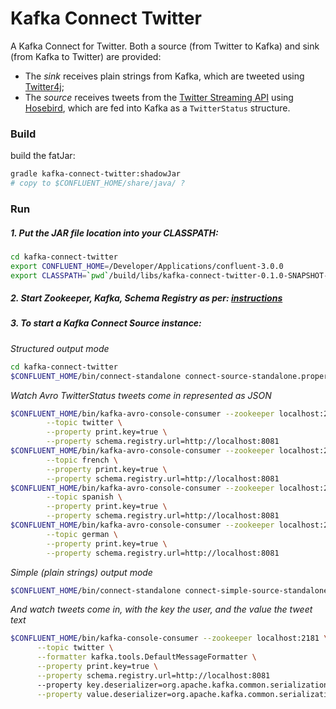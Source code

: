 Kafka Connect Twitter
=====================
A Kafka Connect for Twitter. Both a source (from Twitter to Kafka) and sink (from Kafka to Twitter) are provided:

* The *sink* receives plain strings from Kafka, which are tweeted using [Twitter4j](http://twitter4j.org/);
* The *source* receives tweets from the [Twitter Streaming API](https://dev.twitter.com/streaming/overview) using [Hosebird](https://github.com/twitter/hbc), which are fed into Kafka as a `TwitterStatus` structure.


### Build

build the fatJar:
```bash
gradle kafka-connect-twitter:shadowJar
# copy to $CONFLUENT_HOME/share/java/ ?
```

### Run

##### 1. Put the JAR file location into your CLASSPATH:

```bash
cd kafka-connect-twitter
export CONFLUENT_HOME=/Developer/Applications/confluent-3.0.0
export CLASSPATH=`pwd`/build/libs/kafka-connect-twitter-0.1.0-SNAPSHOT-all.jar
```

##### 2. Start Zookeeper, Kafka, Schema Registry as per: [instructions](../infrastructure/kafka/)

##### 3. To start a Kafka Connect Source instance:

*Structured output mode*

```bash
cd kafka-connect-twitter
$CONFLUENT_HOME/bin/connect-standalone connect-source-standalone.properties twitter-source.properties
```

*Watch Avro TwitterStatus tweets come in represented as JSON*

```bash
$CONFLUENT_HOME/bin/kafka-avro-console-consumer --zookeeper localhost:2181 \
        --topic twitter \
        --property print.key=true \
        --property schema.registry.url=http://localhost:8081
$CONFLUENT_HOME/bin/kafka-avro-console-consumer --zookeeper localhost:2181 \
        --topic french \
        --property print.key=true \
        --property schema.registry.url=http://localhost:8081
$CONFLUENT_HOME/bin/kafka-avro-console-consumer --zookeeper localhost:2181 \
        --topic spanish \
        --property print.key=true \
        --property schema.registry.url=http://localhost:8081
$CONFLUENT_HOME/bin/kafka-avro-console-consumer --zookeeper localhost:2181 \
        --topic german \
        --property print.key=true \
        --property schema.registry.url=http://localhost:8081
```

*Simple (plain strings) output mode*

```bash
$CONFLUENT_HOME/bin/connect-standalone connect-simple-source-standalone.properties twitter-source.properties
```

*And watch tweets come in, with the key the user, and the value the tweet text*

```bash
$CONFLUENT_HOME/bin/kafka-console-consumer --zookeeper localhost:2181 \
      --topic twitter \
      --formatter kafka.tools.DefaultMessageFormatter \
      --property print.key=true \
      --property schema.registry.url=http://localhost:8081
      --property key.deserializer=org.apache.kafka.common.serialization.StringDeserializer \
      --property value.deserializer=org.apache.kafka.common.serialization.StringDeserializer
```






